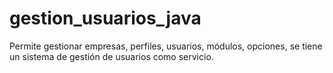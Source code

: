 # gestion_usuarios_java
Permite gestionar empresas, perfiles, usuarios, módulos, opciones, se tiene un sistema de gestión de usuarios como servicio.
